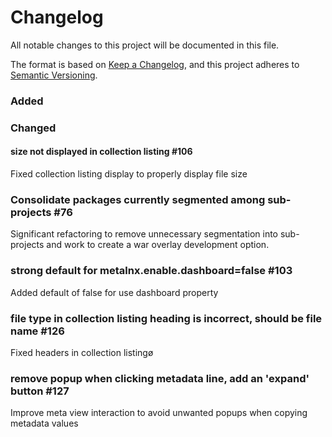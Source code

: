 # Changelog
All notable changes to this project will be documented in this file.

The format is based on [Keep a Changelog](https://keepachangelog.com/en/1.0.0/),
and this project adheres to [Semantic Versioning](https://semver.org/spec/v2.0.0.html).

### Added

### Changed

#### size not displayed in collection listing #106

Fixed collection listing display to properly display file size

### Consolidate packages currently segmented among sub-projects #76

Significant refactoring to remove unnecessary segmentation into sub-projects and work to create a war overlay development option.

### strong default for metalnx.enable.dashboard=false #103

Added default of false for use dashboard property

### file type in collection listing heading is incorrect, should be file name #126

Fixed headers in collection listingø

### remove popup when clicking metadata line, add an 'expand' button #127

Improve meta view interaction to avoid unwanted popups when copying metadata values
